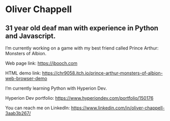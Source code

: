 # Oliver Chappell

## 31 year old deaf man with experience in Python and Javascript.

I’m currently working on a game with my best friend called Prince Arthur: Monsters of Albion.

Web page link: https://jbooch.com

HTML demo link: https://chr9058.itch.io/prince-arthur-monsters-of-albion-web-browser-demo

I’m currently learning Python with Hyperion Dev.

Hyperion Dev portfolio: https://www.hyperiondev.com/portfolio/150176

You can reach me on LinkedIn: 
https://www.linkedin.com/in/oliver-chappell-3aab3b267/
